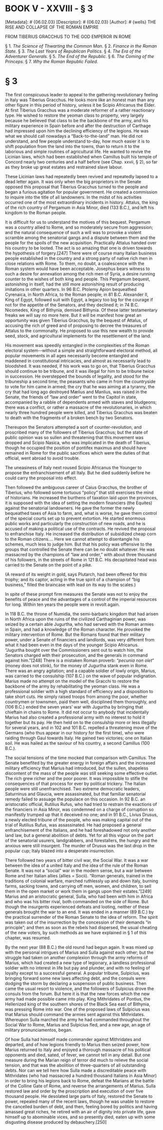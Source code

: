 # BOOK V - XXVIII - § 3
[Metadata]: # {06.02.03}
[Descriptor]: # {06.02.03}
[Author]: # {wells}
THE RISE AND COLLAPSE OF THE ROMAN EMPIRE

FROM TIBERIUS GRACCHUS TO THE GOD EMPEROR IN ROME

§ 1. _The Science of Thwarting the Common Man._ § 2. _Finance in      the
Roman State._ § 3. _The Last Years of Republican Politics._ §      4. _The Era
of the Adventurer Generals._ § 5. _The End of the      Republic._ § 6. _The
Coming of the Princeps._ § 7. _Why the Roman      Republic Failed._

# § 3
The first conspicuous leader to appeal to the gathering revolutionary feeling
in Italy was Tiberius Gracchus. He looks more like an honest man than any other
figure in this period of history, unless it be Scipio Africanus the Elder. At
first Tiberius Gracchus was a moderate reformer of a rather reactionary type.
He wished to restore the yeoman class to property, very largely because he
believed that class to be the backbone of the army, and his military experience
in Spain before and after the destruction of Carthage had impressed upon him
the declining efficiency of the legions. He was what we should call nowadays a
“Back-to-the-land” man. He did not understand, and few people understand
to-day, how much easier it is to shift population from the land into the towns,
than to return it to the laborious and simple routines of agricultural life. He
wanted to revive the Licinian laws, which had been established when Camillus
built his temple of Concord nearly two centuries and a half before (see Chap.
xxvii, § 2), so far as they broke up great estates and restrained slave labour.

These Licinian laws had repeatedly been revived and repeatedly lapsed to a dead
letter again. It was only when the big proprietors in the Senate opposed this
proposal that Tiberius Gracchus turned to the people and began a furious
agitation for popular government. He created a commission to inquire into the
title of all landowners. In the midst of his activities occurred one of the
most extraordinary incidents in history. Attalus, the king of the rich country
of Pergamum in Asia Minor, died (133 B.C.), and left his kingdom to the Roman
people.

It is difficult for us to understand the motives of this bequest. Pergamum was
a country allied to Rome, and so moderately secure from aggression; and the
natural consequence of such a will was to provoke a violent scramble among the
senatorial gangs and a dispute between them and the people for the spoils of
the new acquisition. Practically Attalus handed over his country to be looted.
The act is so amazing that one is driven towards the hypothesis of
forgery.[247] There were of course many Italian business people established in
the country and a strong party of native rich men in close relations with Rome.
To them, no doubt, a coalescence with the Roman system would have been
acceptable. Josephus bears witness to such a desire for annexation among the
rich men of Syria, a desire running counter to the wishes of both king and
people. This Pergamum bequest, astonishing in itself, had the still more
astonishing result of producing imitations in other quarters. In 96 B.C.
Ptolemy Apion bequeathed Cyrenaica, in North Africa, to the Roman people; in 81
B.C. Alexander II, King of Egypt, followed suit with Egypt, a legacy too big
for the courage if not for the appetite of the Senators, and they declined it;
in 74 B.C. Nicomedes, King of Bithynia, demised Bithynia. Of these latter
testamentary freaks we will say no more here. But it will be manifest how great
an opportunity was given Tiberius Gracchus, by the bequest of Attalus, of
accusing the rich of greed and of proposing to decree the treasures of Attalus
to the commonalty. He proposed to use this new wealth to provide seed, stock,
and agricultural implements for the resettlement of the land.

His movement was speedily entangled in the complexities of the Roman electoral
system--without a simple and straightforward electoral method, all popular
movements in all ages necessarily become entangled and maddened in
constitutional intricacies, and almost as necessarily lead to bloodshed. It was
needed, if his work was to go on, that Tiberius Gracchus should continue to be
tribune, and it was illegal for him to be tribune twice in succession. He
overstepped the bounds of legality, and stood for the tribuneship a second
time; the peasants who came in from the countryside to vote for him came in
armed; the cry that he was aiming at a tyranny, the cry that had long ago
destroyed Mælius and Manlius, was raised in the Senate, the friends of “law and
order” went to the Capitol in state, accompanied by a rabble of dependents
armed with staves and bludgeons; there was a conflict, or rather a massacre of
the revolutionaries, in which nearly three hundred people were killed, and
Tiberius Gracchus was beaten to death with the fragments of a broken bench by
two Senators.

Thereupon the Senators attempted a sort of counter-revolution, and proscribed
many of the followers of Tiberius Gracchus; but the state of public opinion was
so sullen and threatening that this movement was dropped and Scipio Nasica, who
was implicated in the death of Tiberius, though he occupied the position of
pontifex maximus and should have remained in Rome for the public sacrifices
which were the duties of that official, went abroad to avoid trouble.

The uneasiness of Italy next roused Scipio Africanus the Younger to propose the
enfranchisement of all Italy. But he died suddenly before he could carry the
proposal into effect.

Then followed the ambiguous career of Caius Gracchus, the brother of Tiberius,
who followed some tortuous “policy” that still exercises the mind of
historians. He increased the burthens of taxation laid upon the provinces, it
is supposed with the idea of setting the modern financiers (the Equites)
against the senatorial landowners. He gave the former the newly bequeathed
taxes of Asia to farm, and, what is worse, he gave them control of the special
courts set up to prevent extortion. He started enormous public works and
particularly the construction of new roads, and he is accused of making a
political use of the contracts. He revived the proposal to enfranchise Italy.
He increased the distribution of subsidized cheap corn to the Roman
citizens.... Here we cannot attempt to disentangle his schemes, much less to
judge him. But that his policy was offensive to the groups that controlled the
Senate there can be no doubt whatever. He was massacred by the champions of
“law and order,” with about three thousand of his followers, in the streets of
Rome in 121 B.C. His decapitated head was carried to the Senate on the point of
a pike.

(A reward of its weight in gold, says Plutarch, had been offered for this
trophy; and its captor, acting in the true spirit of a champion of “big
business,” filled the braincase with lead on its way to the scales.)

In spite of these prompt firm measures the Senate was not to enjoy the benefits
of peace and the advantages of a control of the imperial resources for long.
Within ten years the people were in revolt again.

In 118 B.C. the throne of Numidia, the semi-barbaric kingdom that had arisen in
North Africa upon the ruins of the civilized Carthaginian power, was seized by
a certain able Jugurtha, who had served with the Roman armies in Spain, and had
a knowledge of the Roman character. He provoked the military intervention of
Rome. But the Romans found that their military power, under a Senate of
financiers and landlords, was very different from what it had been even in the
days of the younger Scipio Africanus. “Jugurtha bought over the Commissioners
sent out to watch him, the Senators charged with their prosecution, and the
generals in command against him.”[248] There is a mistaken Roman proverb:
“_pecunia non olet_” (money does not stink), for the money of Jugurtha stank
even in Rome. There was an angry agitation; and a capable soldier of lowly
origin, Marius, was carried to the consulship (107 B.C.) on the wave of popular
indignation. Marius made no attempt on the model of the Gracchi to restore the
backbone of the army by rehabilitating the yeoman class. He was a professional
soldier with a high standard of efficiency and a disposition to take short
cuts. He simply raised troops from among the poor, whether countrymen or
townsmen, paid them well, disciplined them thoroughly, and (106 B.C.) ended the
seven years’ war with Jugurtha by bringing that chieftain in chains to Rome. It
did not occur to anybody that incidentally Marius had also created a
professional army with no interest to hold it together but its pay. He then
held on to the consulship more or less illegally for several years, and in 102
and 101 B.C. repelled a threatening move of the Germans (who thus appear in our
history for the first time), who were raiding through Gaul towards Italy. He
gained two victories; one on Italian soil. He was hailed as the saviour of his
country, a second Camillus (100 B.C.).

The social tensions of the time mocked that comparison with Camillus. The
Senate benefited by the greater energy in foreign affairs and the increased
military efficiency that Marius had introduced, but the sullen, shapeless
discontent of the mass of the people was still seeking some effective outlet.
The rich grew richer and the poor poorer. It was impossible to stifle the
consequences of that process for ever by political trickery. The Italian people
were still unenfranchised. Two extreme democratic leaders, Saturninus and
Glaucia, were assassinated, but that familiar senatorial remedy failed to
assuage the populace on this occasion. In 92 B.C. an aristocratic official,
Rutilius Rufus, who had tried to restrain the exactions of the financiers in
Asia Minor, was condemned on a charge of corruption so manifestly trumped up
that it deceived no one; and in 91 B.C., Livius Drusus, a newly elected tribune
of the people, who was making capital out of the trial of Rutilius Rufus, was
assassinated. He had proposed a general enfranchisement of the Italians, and he
had foreshadowed not only another land law, but a general abolition of debts.
Yet for all this vigour on the part of the senatorial usurers, landgrabbers,
and forestallers, the hungry and the anxious were still insurgent. The murder
of Drusus was the last drop in the popular cup; Italy blazed into a desperate
insurrection.

There followed two years of bitter civil war, the Social War. It was a war
between the idea of a united Italy and the idea of the rule of the Roman
Senate. It was not a “social” war in the modern sense, but a war between Rome
and her Italian allies (allies = Socii). “Roman generals, trained in the
traditions of colonial warfare, marched ruthlessly up and down Italy, burning
farms, sacking towns, and carrying off men, women, and children, to sell them
in the open market or work them in gangs upon their estates.”[249] Marius and
an aristocratic general, Sulla, who had been with him in Africa and who was his
bitter rival, both commanded on the side of Rome. But though the insurgents
experienced defeats and looting, neither of these generals brought the war to
an end. It was ended in a manner (89 B.C.) by the practical surrender of the
Roman Senate to the idea of reform. The spirit was taken out of the
insurrection by the concession of their demands “in principle”; and then as
soon as the rebels had dispersed, the usual cheating of the new voters, by such
methods as we have explained in § 1 of this chapter, was resumed.

By the next year (88 B.C.) the old round had begun again. It was mixed up with
the personal intrigues of Marius and Sulla against each other; but the struggle
had taken on another complexion through the army reforms of Marius, which had
created a new type of legionary, a landless professional soldier with no
interest in life but pay and plunder, and with no feeling of loyalty except to
a successful general. A popular tribune, Sulpicius, was bringing forward some
new laws affecting debt, and the consuls were dodging the storm by declaring a
suspension of public business. Then came the usual resort to violence, and the
followers of Sulpicius drove the consuls from the forum. But here it is that
the new forces which the new army had made possible came into play. King
Mithridates of Pontius, the Hellenized king of the southern shores of the Black
Sea east of Bithynia, was pressing Rome into war. One of the proposed laws of
Sulpicius was that Marius should command the armies sent against this
Mithridates. Whereupon Sulla marched the army he had commanded throughout the
Social War to Rome, Marius and Sulpicius fled, and a new age, an age of
military pronunciamentos, began.

Of how Sulla had himself made commander against Mithridates and departed, and
of how legions friendly to Marius then seized power, how Marius returned to
Italy and enjoyed a thorough massacre of his political opponents and died,
sated, of fever, we cannot tell in any detail. But one measure during the
Marian reign of terror did much to relieve the social tension, and that was the
abolition of three-quarters of all outstanding debts. Nor can we tell here how
Sulla made a discreditable peace with Mithridates (who had massacred a hundred
thousand Italians in Asia Minor) in order to bring his legions back to Rome,
defeat the Marians at the battle of the Colline Gate of Rome, and reverse the
arrangements of Marius. Sulla restored law and order by the proscription and
execution of over five thousand people. He desolated large parts of Italy,
restored the Senate to power, repealed many of the recent laws, though he was
unable to restore the cancelled burden of debt, and then, feeling bored by
politics and having amassed great riches, he retired with an air of dignity
into private life, gave himself up to abominable vices, and so presently died,
eaten up with some disgusting disease produced by debauchery.[250]

